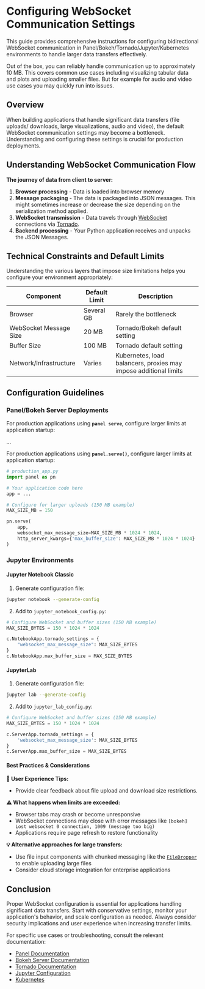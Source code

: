 # Configuring WebSocket Communication Settings

This guide provides comprehensive instructions for configuring bidirectional WebSocket communication in Panel/Bokeh/Tornado/Jupyter/Kubernetes environments to handle larger data transfers effectively.

Out of the box, you can reliably handle communication up to approximately 10 MB. This covers common use cases including visualizing tabular data and plots and uploading smaller files. But for example for audio and video use cases you may quickly run into issues.

## Overview

When building applications that handle significant data transfers (file uploads/ downloads, large visualizations, audio and video), the default WebSocket communication settings may become a bottleneck. Understanding and configuring these settings is crucial for production deployments.

## Understanding WebSocket Communication Flow

**The journey of data from client to server:**

1. **Browser processing** - Data is loaded into browser memory
2. **Message packaging** - The data is packaged into JSON messages. This might sometimes increase or decrease the size depending on the serialization method applied.
3. **WebSocket transmission** - Data travels through [WebSocket](https://en.wikipedia.org/wiki/WebSocket) connections via [Tornado](https://www.tornadoweb.org/en/stable/).
4. **Backend processing** - Your Python application receives and unpacks the JSON Messages.

## Technical Constraints and Default Limits

Understanding the various layers that impose size limitations helps you configure your environment appropriately:

| Component | Default Limit | Description |
|-----------|---------------|-------------|
| Browser | Several GB | Rarely the bottleneck |
| WebSocket Message Size | 20 MB | Tornado/Bokeh default setting |
| Buffer Size | 100 MB | Tornado default setting |
| Network/Infrastructure | Varies | Kubernetes, load balancers, proxies may impose additional limits |

## Configuration Guidelines

### Panel/Bokeh Server Deployments

For production applications using **`panel serve`**, configure larger limits at application startup:

...

For production applications using **`panel.serve()`**, configure larger limits at application startup:

```python
# production_app.py
import panel as pn

# Your application code here
app = ...

# Configure for larger uploads (150 MB example)
MAX_SIZE_MB = 150

pn.serve(
    app,
    websocket_max_message_size=MAX_SIZE_MB * 1024 * 1024,
    http_server_kwargs={'max_buffer_size': MAX_SIZE_MB * 1024 * 1024}
)
```

### Jupyter Environments

#### Jupyter Notebook Classic

1. Generate configuration file:
```bash
jupyter notebook --generate-config
```

2. Add to `jupyter_notebook_config.py`:
```python
# Configure WebSocket and buffer sizes (150 MB example)
MAX_SIZE_BYTES = 150 * 1024 * 1024

c.NotebookApp.tornado_settings = {
    "websocket_max_message_size": MAX_SIZE_BYTES
}
c.NotebookApp.max_buffer_size = MAX_SIZE_BYTES
```

#### JupyterLab

1. Generate configuration file:
```bash
jupyter lab --generate-config
```

2. Add to `jupyter_lab_config.py`:
```python
# Configure WebSocket and buffer sizes (150 MB example)
MAX_SIZE_BYTES = 150 * 1024 * 1024

c.ServerApp.tornado_settings = {
    'websocket_max_message_size': MAX_SIZE_BYTES
}
c.ServerApp.max_buffer_size = MAX_SIZE_BYTES
```

#### Best Practices & Considerations

**🎯 User Experience Tips:**

- Provide clear feedback about file upload and download size restrictions.

**⚠️ What happens when limits are exceeded:**

- Browser tabs may crash or become unresponsive
- WebSocket connections may close with error messages like `[bokeh] Lost websocket 0 connection, 1009 (message too big)`
- Applications require page refresh to restore functionality

**💡 Alternative approaches for large transfers:**

- Use file input components with chunked messaging like the [`FileDropper`](https://panel.holoviz.org/reference/widgets/FileDropper.html) to enable uploading large files
- Consider cloud storage integration for enterprise applications

## Conclusion

Proper WebSocket configuration is essential for applications handling significant data transfers. Start with conservative settings, monitor your application's behavior, and scale configuration as needed. Always consider security implications and user experience when increasing transfer limits.

For specific use cases or troubleshooting, consult the relevant documentation:
- [Panel Documentation](https://panel.holoviz.org/)
- [Bokeh Server Documentation](https://docs.bokeh.org/en/latest/docs/user_guide/server.html)
- [Tornado Documentation](https://www.tornadoweb.org/en/stable/)
- [Jupyter Configuration](https://jupyter.readthedocs.io/en/latest/use/config.html)
- [Kubernetes](https://kubernetes.io/docs/home/)
